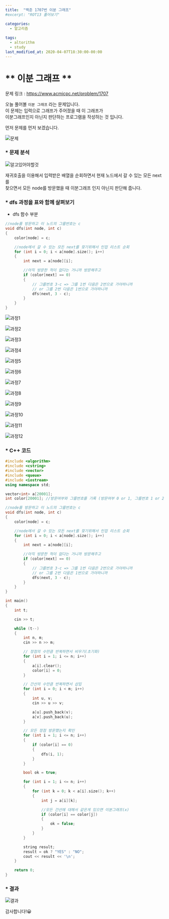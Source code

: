 ```yaml
---
title:  "백준 1707번 이분 그래프"
#excerpt: "ROT13 풀어보기"

categories:
  - 알고리즘
  
tags:
  - altorithm
  - study
last_modified_at: 2020-04-07T18:30:00-00:00
--- 
```

# ** 이분 그래프 **  
  
문제 링크 : https://www.acmicpc.net/problem/1707    

오늘 풀어볼 `이분 그래프` 라는 문제입니다.  
이 문제는 입력으로 그래프가 주어졌을 때 이 그래프가  
이분그래프인지 아닌지 판단하는 프로그램을 작성하는 것 입니다.  
  
먼저 문제를 먼저 보겠습니다.  
  
![문제](https://user-images.githubusercontent.com/59772554/80179921-896cf380-863c-11ea-9d07-cfdf9694ae01.PNG)  
  
### * 문제 분석  
  
![알고있어야할것](https://user-images.githubusercontent.com/59772554/80179957-9b4e9680-863c-11ea-8db7-d15f6961d7ac.PNG) 

재귀호출을 이용해서 입력받은 배열을 순회하면서 현재 노드에서 갈 수 있는 모든 next를  
찾으면서 모든 node를 방문했을 때 이분그래프 인지 아닌지 판단해 줍니다.  
    
### * dfs 과정을 표와 함께 살펴보기  
* dfs 함수 부분  
```c++
//node를 방문하고 이 노드의 그룹번호는 c
void dfs(int node, int c) 
{
    color[node] = c;

    //node에서 갈 수 있는 모든 next를 찾기위해서 인접 리스트 순회
    for (int i = 0; i < a[node].size(); i++) 
    {
        int next = a[node][i];

        //아직 방문한 적이 없다는 거니까 방문해주고
        if (color[next] == 0) 
        {
            // 그룹번호 3-c => 그룹 1번 다음은 2번으로 가야하니까 
            // or 그룹 2번 다음은 1번으로 가야하니까
            dfs(next, 3 - c); 
        }
    }
}
```  
![과정1](https://user-images.githubusercontent.com/59772554/80181781-76f4b900-8640-11ea-9a84-197d3a025aa1.PNG)  
  
![과정2](https://user-images.githubusercontent.com/59772554/80181786-79efa980-8640-11ea-9a93-99646198837e.PNG)  
    
![과정3](https://user-images.githubusercontent.com/59772554/80181793-7c520380-8640-11ea-9c80-4f83fcfd3e8c.PNG)  
    
![과정4](https://user-images.githubusercontent.com/59772554/80181797-7e1bc700-8640-11ea-847b-df0c5e4f8834.PNG)  
    
![과정5](https://user-images.githubusercontent.com/59772554/80181801-807e2100-8640-11ea-8d1a-65f07c40b00b.PNG)  
    
![과정6](https://user-images.githubusercontent.com/59772554/80181806-82e07b00-8640-11ea-93e3-80485b9ad9e5.PNG)  
    
![과정7](https://user-images.githubusercontent.com/59772554/80181812-86740200-8640-11ea-855d-dcaf12ce1dfa.PNG)  
    
![과정8](https://user-images.githubusercontent.com/59772554/80181818-896ef280-8640-11ea-9f1c-b19957273971.PNG)  
    
![과정9](https://user-images.githubusercontent.com/59772554/80181822-8bd14c80-8640-11ea-90bc-1219071213c5.PNG)  
    
![과정10](https://user-images.githubusercontent.com/59772554/80181835-90960080-8640-11ea-8179-59cadb6562ee.PNG)  
    
![과정11](https://user-images.githubusercontent.com/59772554/80181840-9390f100-8640-11ea-846a-05df735d2a2f.PNG)  
    
![과정12](https://user-images.githubusercontent.com/59772554/80181845-968be180-8640-11ea-818c-cf08f49f4ab4.PNG)  
  
  
### * C++ 코드  
  
```c++
#include <algorithm>
#include <cstring>
#include <vector>
#include <queue>
#include <iostream>
using namespace std;

vector<int> a[20001];
int color[20001]; //방문여부와 그룹번호를 기록 (방문여부 0 or 1, 그룹번호 1 or 2)

//node를 방문하고 이 노드의 그룹번호는 c
void dfs(int node, int c) 
{
    color[node] = c;

    //node에서 갈 수 있는 모든 next를 찾기위해서 인접 리스트 순회
    for (int i = 0; i < a[node].size(); i++) 
    {
        int next = a[node][i];

        //아직 방문한 적이 없다는 거니까 방문해주고
        if (color[next] == 0) 
        {
            // 그룹번호 3-c => 그룹 1번 다음은 2번으로 가야하니까 
            // or 그룹 2번 다음은 1번으로 가야하니까
            dfs(next, 3 - c); 
        }
    }
}

int main()
{
    int t;

    cin >> t;

    while (t--)
    {
        int n, m;
        cin >> n >> m;

        // 정점의 수만큼 반복하면서 비우기(초기화)
        for (int i = 1; i <= n; i++)
        {
            a[i].clear();
            color[i] = 0;
        }

        // 간선의 수만큼 반복하면서 삽입
        for (int i = 0; i < m; i++)
        {
            int u, v;
            cin >> u >> v;

            a[u].push_back(v);
            a[v].push_back(u);
        }

        // 모든 정점 방문했는지 확인
        for (int i = 1; i <= n; i++)
        {
            if (color[i] == 0)
            {
                dfs(i, 1);
            }
        }

        bool ok = true;

        for (int i = 1; i <= n; i++)
        {
            for (int k = 0; k < a[i].size(); k++)
            {
                int j = a[i][k];

                //모든 간선에 대해서 같은게 있으면 이분그래프(x)
                if (color[i] == color[j]) 
                {
                    ok = false;
                }
            }
        }

        string result;
        result = ok ? "YES" : "NO";
        cout << result << '\n';
    }

    return 0;
}
```  
  
### * 결과   
![결과](https://user-images.githubusercontent.com/59772554/80181978-d81c8c80-8640-11ea-8be7-87cf83557589.PNG)

  
감사합니다!😀  